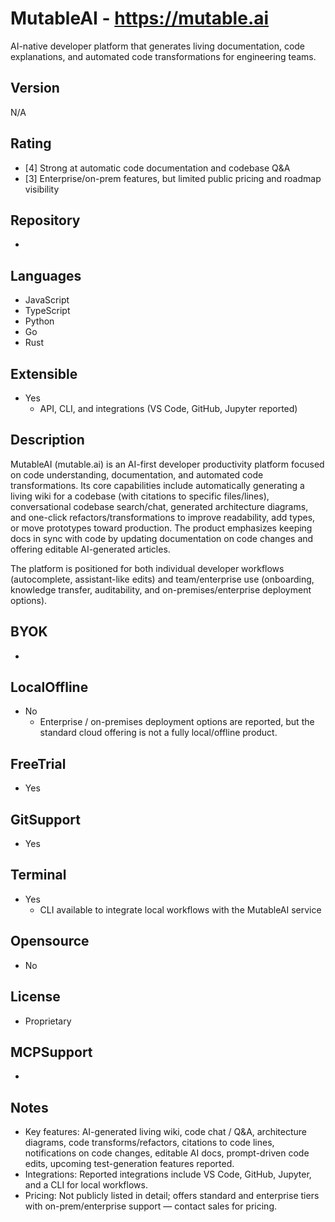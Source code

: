 # MutableAI - https://mutable.ai
AI-native developer platform that generates living documentation, code explanations, and automated code transformations for engineering teams.
## Version
N/A
## Rating
- [4] Strong at automatic code documentation and codebase Q&A
- [3] Enterprise/on-prem features, but limited public pricing and roadmap visibility
## Repository
-
## Languages
- JavaScript
- TypeScript
- Python
- Go
- Rust
## Extensible
- Yes
  - API, CLI, and integrations (VS Code, GitHub, Jupyter reported)
## Description
MutableAI (mutable.ai) is an AI-first developer productivity platform focused on code understanding, documentation, and automated code transformations. Its core capabilities include automatically generating a living wiki for a codebase (with citations to specific files/lines), conversational codebase search/chat, generated architecture diagrams, and one-click refactors/transformations to improve readability, add types, or move prototypes toward production. The product emphasizes keeping docs in sync with code by updating documentation on code changes and offering editable AI-generated articles.

The platform is positioned for both individual developer workflows (autocomplete, assistant-like edits) and team/enterprise use (onboarding, knowledge transfer, auditability, and on-premises/enterprise deployment options).
## BYOK
-
## LocalOffline
- No
  - Enterprise / on-premises deployment options are reported, but the standard cloud offering is not a fully local/offline product.
## FreeTrial
- Yes
## GitSupport
- Yes
## Terminal
- Yes
  - CLI available to integrate local workflows with the MutableAI service
## Opensource
- No
## License
- Proprietary
## MCPSupport
-
## Notes
- Key features: AI-generated living wiki, code chat / Q&A, architecture diagrams, code transforms/refactors, citations to code lines, notifications on code changes, editable AI docs, prompt-driven code edits, upcoming test-generation features reported.
- Integrations: Reported integrations include VS Code, GitHub, Jupyter, and a CLI for local workflows.
- Pricing: Not publicly listed in detail; offers standard and enterprise tiers with on-prem/enterprise support — contact sales for pricing.

